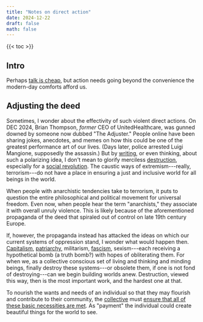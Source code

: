 ```yaml
---
title: "Notes on direct action"
date: 2024-12-22
draft: false
math: false
---
```


{{< toc >}}

## Intro

Perhaps [talk is cheap](/public-speaking), but action needs going beyond
the convenience the modern-day comforts afford us.

## Adjusting the deed

Sometimes, I wonder about the effectivity of such violent direct
actions. On DEC 2024,
Brian Thompson, *former* CEO of UnitedHealthcare, was gunned downed
by someone now dubbed "The Adjuster." People online have been sharing
jokes, anecdotes, and memes on how this could be one of the greatest
performance art of our lives. (Days later, police arrested Luigi
Mangione, supposedly the assassin.) But by [writing](/writing), or even thinking, about
such a polarizing idea, I don't mean to glorify merciless
[destruction](/destruction), especially for a [social revolution](/revolution).
The caustic ways of extremism---really,
terrorism---do not have a place in ensuring a just and inclusive world
for all beings in the world.

When people with anarchistic tendencies take to terrorism, it puts to
question the entire philosophical and political movement for universal
freedom. Even now, when people hear the term "anarchists," they
associate it with overall unruly violence. This is likely because of the
aforementioned propaganda of the deed that spiraled out of control on
late 19th century Europe.

If, however, the propaganda instead has attacked the ideas on which our
current systems of oppression stand, I wonder what would happen then. [Capitalism](/capitalism), [patriarchy](/patriarchy),
militarism, [fascism](/fascism), sexism---each receiving a hypothetical bomb (a
truth bomb?) with hopes of obliterating them.
For when we, as a collective conscious set of living and thinking and
minding beings, finally destroy these systems---or obsolete them, if one
is not fond of destroying---can we begin building worlds anew.
Destruction, viewed this way, then is the most important work, and the
hardest one at that.

To nourish the wants and needs of an individual so that they may
flourish and contribute to their community, the [collective](/community)
must [ensure that all of these basic necessities are met](/mutual-aid).
As "payment" the individual could create beautiful things for the world
to see.
